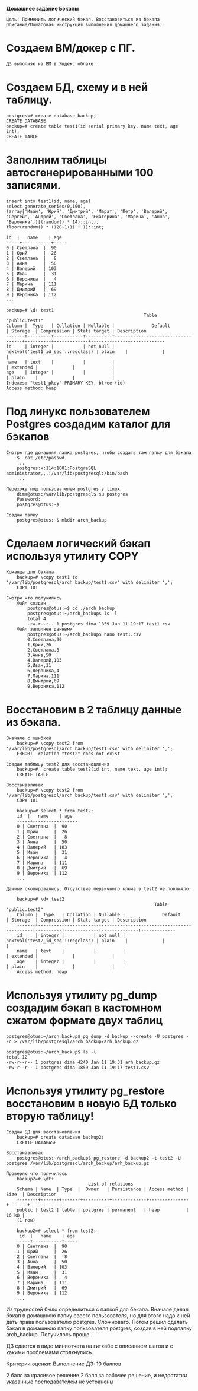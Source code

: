 **Домашнее задание Бэкапы**

    Цель: Применить логический бэкап. Восстановиться из бэкапа
    Описание/Пошаговая инструкция выполнения домашнего задания:

# Создаем ВМ/докер c ПГ.
    ДЗ выполняю на ВМ в Яндекс облаке.

# Создаем БД, схему и в ней таблицу.
    postgres=# create database backup;
    CREATE DATABASE
    backup=# create table test1(id serial primary key, name text, age int);
    CREATE TABLE
    
# Заполним таблицы автосгенерированными 100 записями.

    insert into test1(id, name, age)
    select generate_series(0,100), 
    (array['Иван', 'Юрий', 'Дмитрий', 'Марат', 'Петр', 'Валерий', 'Сергей', 'Андрей', 'Светлана', 'Екатерина', 'Марина', 'Анна', 'Вероника'])[(random() * 14)::int],
    floor(random() * (120-1+1) + 1)::int;
    
    id  |   name    | age
    -----+-----------+-----
    0 | Светлана  |  90
    1 | Юрий      |  26
    2 | Светлана  |   8
    3 | Анна      |  50
    4 | Валерий   | 103
    5 | Иван      |  31
    6 | Вероника  |   4
    7 | Марина    | 111
    8 | Дмитрий   |  69
    9 | Вероника  | 112
    ... 

    backup=# \d+ test1
                                                        Table "public.test1"
    Column |  Type   | Collation | Nullable |              Default              | Storage  | Compression | Stats target | Description
    -------+---------+-----------+----------+-----------------------------------+----------+-------------+--------------+-------------
    id     | integer |           | not null | nextval('test1_id_seq'::regclass) | plain    |             |              |
    name   | text    |           |          |                                   | extended |             |              |
    age    | integer |           |          |                                   | plain    |             |              |
    Indexes: "test1_pkey" PRIMARY KEY, btree (id)
    Access method: heap
    
# Под линукс пользователем Postgres создадим каталог для бэкапов
    Смотрю где домашняя папка postgres, чтобы создать там папку для бэкапа
        $  cat /etc/passwd
        ...
        postgres:x:114:1001:PostgreSQL administrator,,,:/var/lib/postgresql:/bin/bash
        ...
    
    Перехожу под пользователем postgres в linux
        dima@otus:/var/lib/postgresql$ su postgres
        Password:
        postgres@otus:~$

    Создаю папку
        postgres@otus:~$ mkdir arch_backup

# Сделаем логический бэкап используя утилиту COPY
    Команда для бэкапа
        backup=# \copy test1 to '/var/lib/postgresql/arch_backup/test1.csv' with delimiter ',';
        COPY 101
    
    Смотрю что получились
        Файл создан
            postgres@otus:~$ cd ./arch_backup
            postgres@otus:~/arch_backup$ ls -l
            total 4
            -rw-r--r-- 1 postgres dima 1859 Jan 11 19:17 test1.csv
        Файл заполнен данными
            postgres@otus:~/arch_backup$ nano test1.csv
            0,Светлана,90
            1,Юрий,26
            2,Светлана,8
            3,Анна,50
            4,Валерий,103
            5,Иван,31
            6,Вероника,4
            7,Марина,111
            8,Дмитрий,69
            9,Вероника,112

# Восстановим в 2 таблицу данные из бэкапа.
    Вначале с ошибкой
        backup=# \copy test2 from '/var/lib/postgresql/arch_backup/test1.csv' with delimiter ',';
        ERROR:  relation "test2" does not exist

    Создаю таблицу test2 для восстановления
        backup=#  create table test2(id int, name text, age int);
        CREATE TABLE
  
    Восстанавливаю
        backup=# \copy test2 from '/var/lib/postgresql/arch_backup/test1.csv' with delimiter ',';
        COPY 101

        backup=# select * from test2;
        id  |   name    | age
        -----+-----------+-----
        0 | Светлана  |  90
        1 | Юрий      |  26
        2 | Светлана  |   8
        3 | Анна      |  50
        4 | Валерий   | 103
        5 | Иван      |  31
        6 | Вероника  |   4
        7 | Марина    | 111
        8 | Дмитрий   |  69
        9 | Вероника  | 112
        ...

    Данные скопировались. Отсутствие первичного ключа в test2 не повлияло.

        backup=# \d+ test2
                                                            Table "public.test2"
        Column |  Type   | Collation | Nullable |              Default              | Storage  | Compression | Stats target | Description
        -------+---------+-----------+----------+-----------------------------------+----------+-------------+--------------+-------------
        id     | integer |           | not null | nextval('test2_id_seq'::regclass) | plain    |             |              |
        name   | text    |           |          |                                   | extended |             |              |
        age    | integer |           |          |                                   | plain    |             |              |
        Access method: heap

# Используя утилиту pg_dump создадим бэкап в кастомном сжатом формате двух таблиц

    postgres@otus:~/arch_backup$ pg_dump -d backup --create -U postgres -Fc > /var/lib/postgresql/arch_backup/arh_backup.gz
    
    postgres@otus:~/arch_backup$ ls -l
    total 12
    -rw-r--r-- 1 postgres dima 4240 Jan 11 19:31 arh_backup.gz
    -rw-r--r-- 1 postgres dima 1859 Jan 11 19:17 test1.csv

# Используя утилиту pg_restore восстановим в новую БД только вторую таблицу!

    Создаю БД для восстановления
        backup=# create database backup2;
        CREATE DATABASE
    
    Восстанавливаю    
        postgres@otus:~/arch_backup$ pg_restore -d backup2 -t test2 -U postgres /var/lib/postgresql/arch_backup/arh_backup.gz

    Проверяю что получилось
        backup2=# \dt+
                                   List of relations
        Schema | Name  | Type  |  Owner   | Persistence | Access method | Size  | Description
        --------+-------+-------+----------+-------------+---------------+-------+-------------
        public | test2 | table | postgres | permanent   | heap          | 16 kB |
        (1 row)

        backup2=# select * from test2;
         id  |   name    | age
        -----+-----------+-----
        0 | Светлана  |  90
        1 | Юрий      |  26
        2 | Светлана  |   8
        3 | Анна      |  50
        4 | Валерий   | 103
        5 | Иван      |  31
        6 | Вероника  |   4
        7 | Марина    | 111
        8 | Дмитрий   |  69
        9 | Вероника  | 112
        ...

Из трудностей было определиться с папкой для бэкапа. Вначале делал бэкап в домашнюю папку своего пользователя, но для этого надо к ней дать права пользователю postgres. Сложновато. Потом решил сделать бэкап в домашнюю папку пользователя postgres, создав в ней подпапку arch_backup. Получилось проще.


ДЗ сдается в виде миниотчета на гитхабе с описанием шагов и с какими проблемами столкнулись.

Критерии оценки:
Выполнение ДЗ: 10 баллов

2 балл за красивое решение
2 балл за рабочее решение, и недостатки указанные преподавателем не устранены